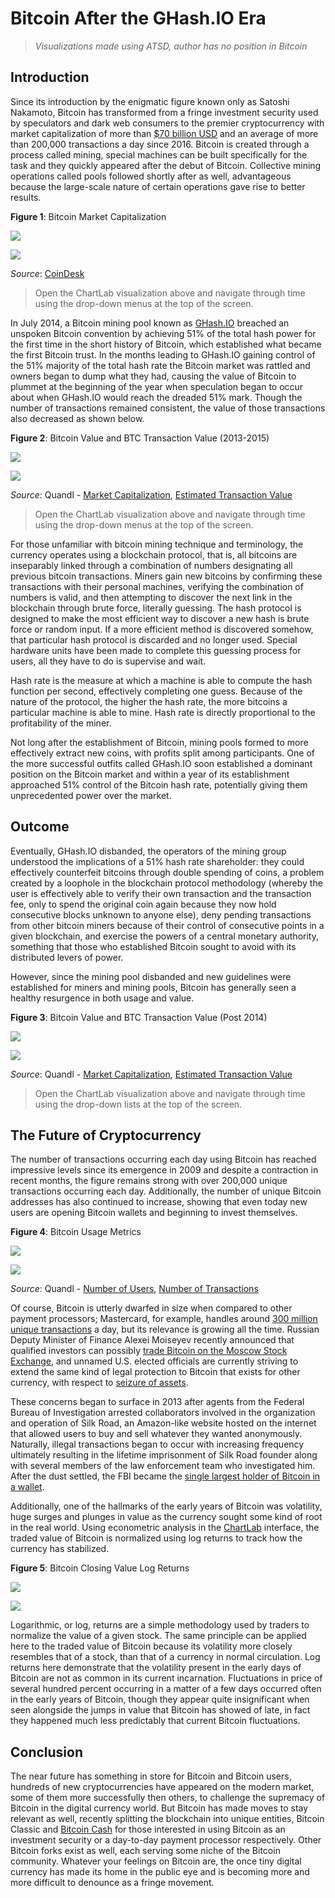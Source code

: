 <!-- markdownlint-disable MD101 -->

# Bitcoin After the GHash.IO Era

> _Visualizations made using ATSD, author
has no position in Bitcoin_

## Introduction

Since its introduction by the enigmatic figure known only as Satoshi Nakamoto, Bitcoin has transformed from a fringe investment
security used by speculators and dark web consumers to the premier cryptocurrency with market capitalization of
more than [$70 billion USD](https://coinmarketcap.com/) and an average of more than 200,000 transactions a day since 2016.
Bitcoin is created through a process called mining, special machines can be built specifically for the task and they quickly
appeared after the debut of Bitcoin. Collective mining operations called pools followed shortly after as well, advantageous because
the large-scale nature of certain operations gave rise to better results.

**Figure 1**: Bitcoin Market Capitalization

![](./images/btc-2.png)

[![](./images/button.png)](https://apps.axibase.com/chartlab/cfef4d8b/2/#fullscreen)

_Source_: [CoinDesk](https://www.coindesk.com/price/)

> Open the ChartLab visualization above and navigate through time using the drop-down menus at the top of the screen.

In July 2014, a Bitcoin mining pool known as [GHash.IO](http://ghash.io/) breached an unspoken Bitcoin convention by achieving 51%
of the total hash power for the first time in the short history of Bitcoin, which established what became the first Bitcoin trust.
In the months leading to GHash.IO gaining control of the 51% majority of the total hash rate the Bitcoin market was rattled and owners began to dump what they had, causing the value of Bitcoin to plummet at the beginning of the year when speculation began to occur about
when GHash.IO would reach the dreaded 51% mark. Though the number of transactions remained consistent, the value of those
transactions also decreased as shown below.

**Figure 2**: Bitcoin Value and BTC Transaction Value (2013-2015)

![](./images/btc-1.png)

[![](./images/button.png)](https://apps.axibase.com/chartlab/6677a920/2/#fullscreen)

_Source_: Quandl - [Market Capitalization](https://www.quandl.com/data/BCHAIN/MKTCP-Bitcoin-Market-Capitalization), [Estimated Transaction Value](https://www.quandl.com/data/BCHAIN/ETRVU-Bitcoin-Estimated-Transaction-Volume-USD)

> Open the ChartLab visualization above and navigate through time using the drop-down menus at the top of the screen.

For those unfamiliar with bitcoin mining technique and terminology, the currency operates using a blockchain protocol, that is,
all bitcoins are inseparably linked through a combination of numbers designating all previous bitcoin transactions. Miners
gain new bitcoins by confirming these transactions with their personal machines, verifying the combination of numbers is valid,
and then attempting to discover the next link in the blockchain through brute force, literally guessing. The hash protocol
is designed to make the most efficient way to discover a new hash is brute force or random input. If a more
efficient method is discovered somehow, that particular hash protocol is discarded and no longer used. Special
hardware units have been made to complete this guessing process for users, all they have to do is supervise and wait.

Hash rate is the measure at which a machine is able to compute the hash function per second, effectively completing one guess.
Because of the nature of the protocol, the higher the hash rate, the more bitcoins a particular machine is able to mine. Hash rate
is directly proportional to the profitability of the miner.

Not long after the establishment of Bitcoin, mining pools formed to more effectively extract new coins, with profits split among participants.
One of the more successful outfits called GHash.IO soon established a dominant position on the Bitcoin market and within a year
of its establishment approached 51% control of the Bitcoin hash rate, potentially giving them unprecedented power over the market.

## Outcome

Eventually, GHash.IO disbanded, the operators of the mining group understood the implications of a 51% hash rate
shareholder: they could effectively counterfeit bitcoins through double spending of coins, a problem created by a loophole
in the blockchain protocol methodology (whereby the user is effectively able to verify their own transaction and the transaction fee, only to spend the original coin again because they now hold consecutive blocks unknown to anyone else), deny pending
transactions from other bitcoin miners because of their control of consecutive points in a given blockchain, and exercise
the powers of a central monetary authority, something that those who established Bitcoin sought to avoid with its distributed
levers of power.

However, since the mining pool disbanded and new guidelines were established for miners and mining pools, Bitcoin has
generally seen a healthy resurgence in both usage and value.

**Figure 3**: Bitcoin Value and BTC Transaction Value (Post 2014)

![](./images/btc-3.png)

[![](./images/button.png)](https://apps.axibase.com/chartlab/6d049b41/2/#fullscreen)

_Source_: Quandl - [Market Capitalization](https://www.quandl.com/data/BCHAIN/MKTCP-Bitcoin-Market-Capitalization), [Estimated Transaction Value](https://www.quandl.com/data/BCHAIN/ETRVU-Bitcoin-Estimated-Transaction-Volume-USD)

> Open the ChartLab visualization above and navigate through time using the drop-down lists at the top of the screen.

## The Future of Cryptocurrency

The number of transactions occurring each day using Bitcoin has reached impressive levels since its emergence in 2009 and despite
a contraction in recent months, the figure remains strong with over 200,000 unique transactions occurring each day. Additionally,
the number of unique Bitcoin addresses has also continued to increase, showing that even today new users are opening Bitcoin
wallets and beginning to invest themselves.

**Figure 4**: Bitcoin Usage Metrics

![](./images/btc-5.png)

[![](./images/button.png)](https://apps.axibase.com/chartlab/94cad80b/#fullscreen)

_Source_: Quandl - [Number of Users](https://www.quandl.com/data/BCHAIN/NADDU-Bitcoin-Number-of-Unique-Bitcoin-Addresses-Used), [Number of Transactions](https://www.quandl.com/data/BCHAIN/NTRAN-Bitcoin-Number-of-Transactions)

Of course, Bitcoin is utterly dwarfed in size when compared to other payment processors; Mastercard, for example, handles
around [300 million unique transactions](https://www.techrepublic.com/blog/decision-central/process-300-million-transactions-a-day-without-going-crazy/)
a day, but its relevance is growing all the time. Russian Deputy Minister of Finance Alexei Moiseyev recently announced that
qualified investors can possibly [trade Bitcoin on the Moscow Stock Exchange](https://www.forbes.com/sites/kenrapoza/2017/08/30/moscow-stock-exchange-opens-to-crypto-currency-trade/#66b76e3426d1),
and unnamed U.S. elected officials are currently striving to extend the same kind of legal protection to Bitcoin that
exists for other currency, with respect to [seizure of assets](https://news.bitcoin.com/u-s-lawmakers-aim-to-protect-bitcoin-users-from-government-harassment/).

These concerns began to surface in 2013 after agents from the Federal Bureau of Investigation arrested collaborators involved
in the organization and operation of Silk Road, an Amazon-like website hosted on the internet that allowed users to buy and
sell whatever they wanted anonymously. Naturally, illegal transactions began to occur with increasing frequency ultimately
resulting in the lifetime imprisonment of Silk Road founder along with several members of the law enforcement team who investigated him. After the dust settled, the FBI became the [single largest holder of Bitcoin in a wallet](https://www.wired.com/2013/12/fbi_wallet/).

Additionally, one of the hallmarks of the early years of Bitcoin was volatility, huge surges and plunges in value as the currency sought some kind of root in the real world. Using econometric analysis in the [ChartLab](https://apps.axibase.com/chartlab)
interface, the traded value of Bitcoin is normalized using log returns to track how the currency has stabilized.

**Figure 5**: Bitcoin Closing Value Log Returns

![](./images/btc-6.png)

[![](./images/button.png)](https://apps.axibase.com/chartlab/27a6f919/#fullscreen)

Logarithmic, or log, returns are a simple methodology used by traders to normalize the value of a given stock. The same principle
can be applied here to the traded value of Bitcoin because its volatility more closely resembles that of a stock, than that of
a currency in normal circulation. Log returns here demonstrate that the volatility present in the early days of Bitcoin are
not as common in its current incarnation. Fluctuations in price of several hundred percent occurring in a matter of a few days
occurred often in the early years of Bitcoin, though they appear quite insignificant when seen alongside the jumps in value that Bitcoin
has showed of late, in fact they happened much less predictably that current Bitcoin fluctuations.

## Conclusion

The near future has something in store for Bitcoin and Bitcoin users, hundreds of new cryptocurrencies have appeared on the modern
market, some of them more successfully then others, to challenge the supremacy of Bitcoin in the digital currency world. But
Bitcoin has made moves to stay relevant as well, recently splitting the blockchain into unique entities, Bitcoin Classic
and [Bitcoin Cash](https://news.bitcoin.com/what-every-bitcoiner-should-know-about-bitcoin-cash/) for those interested in
using Bitcoin as an investment security or a day-to-day payment processor respectively. Other Bitcoin forks exist as well,
each serving some niche of the Bitcoin community. Whatever your feelings on Bitcoin are, the once tiny digital currency
has made its home in the public eye and is becoming more and more difficult to denounce as a fringe movement.
